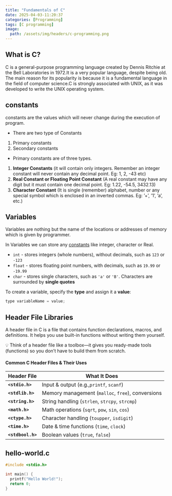 ```yaml
---
title: "Fundamentals of C"
date: 2025-04-03-11:20:37
categories: [Programming]
tags: [C programming]
image:
  path: /assets/img/headers/c-programming.png
---
```


## **What is C?**

C is a general-purpose programming language created by Dennis Ritchie at the Bell Laboratories in 1972.It is a very popular language, despite being old. The main reason for its popularity is because it is a fundamental language in the field of computer science.C is strongly associated with UNIX, as it was developed to write the UNIX operating system.

## **constants**

constants are the values which will never change during the execution of program.

- There are two type of Constants

1. Primary constants
2. Secondary constants

- Primary constants are of three types.

1. **Integer Constants** (it will contain only integers. Remember an integer constant will never contain any decimal point. Eg: 1, 2, -43 etc)
2. **Real Constant or Floating Point Constant** (A real constant may have any digit but it must contain one decimal point. Eg: 1.22, -54.5, 3432.13)
3. **Character Constant** (It is single (remember) alphabet, number or any special symbol which is enclosed in an inverted commas. Eg: ’+’, ’1’, ’a’, etc.)

## **Variables**

Variables are nothing but the name of the locations or addresses of memory which is
given by programmer.

In Variables we can store any [constants](#constants) like integer, character or Real.

- `int` - stores integers (whole numbers), without decimals, such as `123` or `-123`
- `float` - stores floating point numbers, with decimals, such as `19.99` or `-19.99`
- `char` - stores single characters, such as `'a'` or `'B'`. Characters are surrounded by **single quotes**

To create a variable, specify the **type** and assign it a **value**:

```c
type variableName = value;
```

## **Header File Libraries**

A header file in C is a file that contains function declarations, macros, and definitions. It helps you use built-in functions without writing them yourself.

💡 Think of a header file like a toolbox—it gives you ready-made tools (functions) so you don’t have to build them from scratch.

#### **Common C Header Files & Their Uses**

| **Header File**   | **What It Does**                                  |
| ----------------- | ------------------------------------------------- |
| **`<stdio.h>`**   | Input & output (e.g.,`printf`, `scanf`)           |
| **`<stdlib.h>`**  | Memory management (`malloc`, `free`), conversions |
| **`<string.h>`**  | String handling (`strlen`, `strcpy`, `strcmp`)    |
| **`<math.h>`**    | Math operations (`sqrt`, `pow`, `sin`, `cos`)     |
| **`<ctype.h>`**   | Character handling (`toupper`, `isdigit`)         |
| **`<time.h>`**    | Date & time functions (`time`, `clock`)           |
| **`<stdbool.h>`** | Boolean values (`true`, `false`)                  |

## **hello-world.c**

```c
#include <stdio.h>

int main() {
  printf("Hello World!");
  return 0;
}
```
